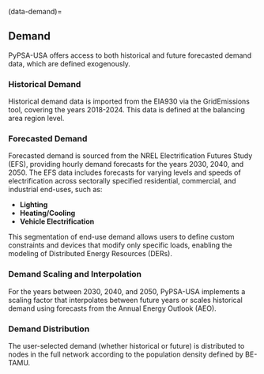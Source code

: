 (data-demand)=
## Demand

PyPSA-USA offers access to both historical and future forecasted demand data, which are defined exogenously.

### Historical Demand

Historical demand data is imported from the EIA930 via the GridEmissions tool, covering the years 2018-2024. This data is defined at the balancing area region level.

### Forecasted Demand

Forecasted demand is sourced from the NREL Electrification Futures Study (EFS), providing hourly demand forecasts for the years 2030, 2040, and 2050. The EFS data includes forecasts for varying levels and speeds of electrification across sectorally specified residential, commercial, and industrial end-uses, such as:

- **Lighting**
- **Heating/Cooling**
- **Vehicle Electrification**

This segmentation of end-use demand allows users to define custom constraints and devices that modify only specific loads, enabling the modeling of Distributed Energy Resources (DERs).

### Demand Scaling and Interpolation

For the years between 2030, 2040, and 2050, PyPSA-USA implements a scaling factor that interpolates between future years or scales historical demand using forecasts from the Annual Energy Outlook (AEO). 

### Demand Distribution

The user-selected demand (whether historical or future) is distributed to nodes in the full network according to the population density defined by BE-TAMU.
